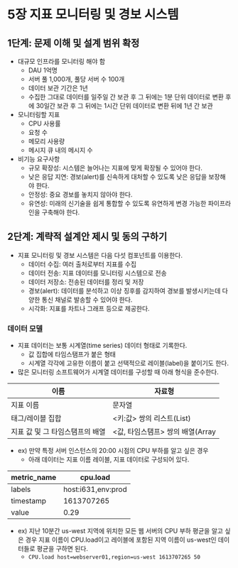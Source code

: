 # 5장 지표 모니터링 및 경보 시스템
## 1단계: 문제 이해 및 설계 범위 확정

- 대규모 인프라를 모니터링 해야 함
    - DAU 1억명
    - 서버 풀 1,000개, 풀당 서버 수 100개
    - 데이터 보관 기간은 1년
    - 수집한 그대로 데이터를 일주일 간 보관 후 그 뒤에는 1분 단위 데이터로 변환 후에 30일간 보관 후 그 뒤에는 1시간 단위 데이터로 변환 뒤에 1년 간 보관
- 모니터링할 지표
    - CPU 사용률
    - 요청 수
    - 메모리 사용량
    - 메시지 큐 내의 메시지 수
- 비기능 요구사항
    - 규모 확장성: 시스템은 늘어나는 지표에 맞게 확장될 수 있어야 한다.
    - 낮은 응답 지연: 경보(alert)를 신속하게 대처할 수 있도록 낮은 응답을 보장해야 한다.
    - 안정성: 중요 경보를 놓치지 않아야 한다.
    - 유연성: 미래의 신기술을 쉽게 통합할 수 있도록 유연하게 변경 가능한 파이프라인을 구축해야 한다.

## 2단계: 계략적 설계안 제시 및 동의 구하기

- 지표 모니터링 및 경보 시스템은 다음 다섯 컴포넌트를 이용한다.
    - 데이터 수집: 여러 출처로부터 지표를 수집
    - 데이터 전송: 지표 데이터를 모니터링 시스템으로 전송
    - 데이터 저장소: 전송된 데이터를 정리 및 저장
    - 경보(alert): 데이터를 분석하고 이상 징후를 감지하여 경보를 발생시키는데 다양한 통신 채널로 발송할 수 있어야 한다.
    - 시각화: 지표를 차트나 그래프 등으로 제공한다.

### 데이터 모델

- 지표 데이터는 보통 시계열(time series) 데이터 형태로 기록한다.
    - 값 집합에 타임스탬프가 붙은 형태
    - 시계열 각각에 고유한 이름이 붙고 선택적으로 레이블(label)을 붙이기도 한다.
- 많은 모니터링 소프트웨어가 시계열 데이터를 구성할 때 아래 형식을 준수한다.

| 이름 | 자료형 |
| --- | --- |
| 지표 이름 | 문자열 |
| 태그/레이블 집합 | <키:값> 쌍의 리스트(List) |
| 지표 값 및 그 타임스탬프의 배열 | <값, 타임스탬프> 쌍의 배열(Array |

- ex) 만약 특정 서버 인스턴스의 20:00 시점의 CPU 부하를 알고 싶은 경우
    - 아래 데이터는 지표 이름 레이블, 지표 데이터로 구성되어 있다.

| metric_name | cpu.load |
| --- | --- |
| labels | host:i631,env:prod |
| timestamp | 1613707265 |
| value | 0.29 |

- ex) 지난 10분간 us-west 지역에 위치한 모든 웹 서버의 CPU 부하 평균을 알고 싶은 경우 지표 이름이 CPU.load이고 레이블에 포함된 지역 이름이 us-west인 데이터들로 평균을 구하면 된다.
    - `CPU.load host=webserver01,region=us-west 1613707265 50`
